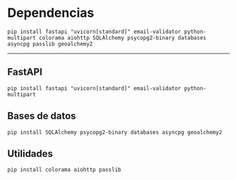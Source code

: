 # Dependencias

```
pip install fastapi "uvicorn[standard]" email-validator python-multipart colorama aiohttp SQLAlchemy psycopg2-binary databases asyncpg passlib geoalchemy2
```
---

## FastAPI

```
pip install fastapi "uvicorn[standard]" email-validator python-multipart
```

## Bases de datos

```
pip install SQLAlchemy psycopg2-binary databases asyncpg geoalchemy2
```

## Utilidades

```
pip install colorama aiohttp passlib
```


